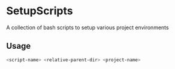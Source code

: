 # SetupScripts
A collection of bash scripts to setup various project environments

## Usage
```bash
<script-name> <relative-parent-dir> <project-name>
```
